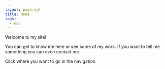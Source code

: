 ```yaml
---
layout: page.njk
title: Home
tags:
  - nav
---
```




Welcome to my site!

You can get to know me here or see some of my work.
If you want to tell me something you can even contact me.

Click where you want to go in the navigation.
